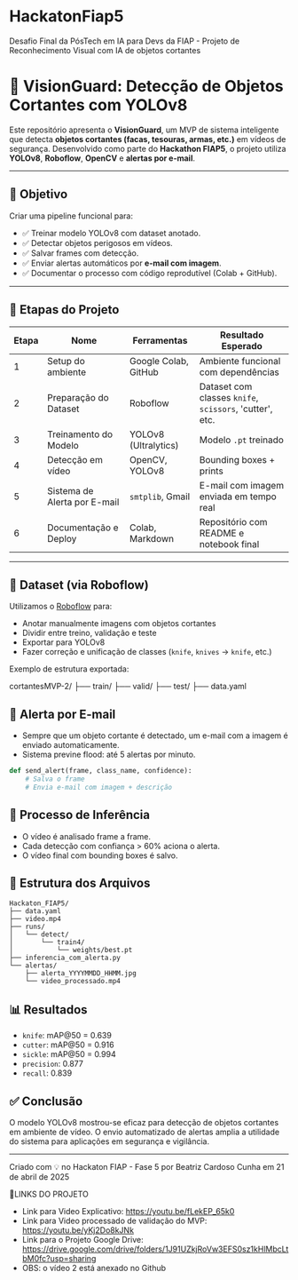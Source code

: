 # HackatonFiap5
Desafio Final da PósTech em IA para Devs da FIAP - Projeto de Reconhecimento Visual com IA de objetos cortantes

# 🔪 VisionGuard: Detecção de Objetos Cortantes com YOLOv8

Este repositório apresenta o **VisionGuard**, um MVP de sistema inteligente que detecta **objetos cortantes (facas, tesouras, armas, etc.)** em vídeos de segurança. Desenvolvido como parte do **Hackathon FIAP5**, o projeto utiliza **YOLOv8**, **Roboflow**, **OpenCV** e **alertas por e-mail**.

---

## 🎯 Objetivo

Criar uma pipeline funcional para:

- ✅ Treinar modelo YOLOv8 com dataset anotado.
- ✅ Detectar objetos perigosos em vídeos.
- ✅ Salvar frames com detecção.
- ✅ Enviar alertas automáticos por **e-mail com imagem**.
- ✅ Documentar o processo com código reprodutível (Colab + GitHub).

---

## 🧠 Etapas do Projeto

| Etapa | Nome                              | Ferramentas                            | Resultado Esperado                          |
|-------|-----------------------------------|----------------------------------------|---------------------------------------------|
| 1     | Setup do ambiente                 | Google Colab, GitHub                   | Ambiente funcional com dependências         |
| 2     | Preparação do Dataset             | Roboflow                               | Dataset com classes `knife`, `scissors`, 'cutter',  etc. |
| 3     | Treinamento do Modelo             | YOLOv8 (Ultralytics)                   | Modelo `.pt` treinado                       |
| 4     | Detecção em vídeo                 | OpenCV, YOLOv8                         | Bounding boxes + prints                     |
| 5     | Sistema de Alerta por E-mail      | `smtplib`, Gmail                       | E-mail com imagem enviada em tempo real     |
| 6     | Documentação e Deploy             | Colab, Markdown                        | Repositório com README e notebook final     |

---

## 📁 Dataset (via Roboflow)

Utilizamos o [Roboflow](https://roboflow.com) para:

- Anotar manualmente imagens com objetos cortantes
- Dividir entre treino, validação e teste
- Exportar para YOLOv8
- Fazer correção e unificação de classes (`knife`, `knives` → `knife`, etc.)

Exemplo de estrutura exportada:

cortantesMVP-2/ ├── train/ ├── valid/ ├── test/ ├── data.yaml

## 📨 Alerta por E-mail

- Sempre que um objeto cortante é detectado, um e-mail com a imagem é enviado automaticamente.
- Sistema previne flood: até 5 alertas por minuto.

```python
def send_alert(frame, class_name, confidence):
    # Salva o frame
    # Envia e-mail com imagem + descrição
```

## 🎥 Processo de Inferência

- O vídeo é analisado frame a frame.
- Cada detecção com confiança > 60% aciona o alerta.
- O vídeo final com bounding boxes é salvo.

## 📁 Estrutura dos Arquivos

```
Hackaton_FIAP5/
├── data.yaml
├── video.mp4
├── runs/
│   └── detect/
│       └── train4/
│           └── weights/best.pt
├── inferencia_com_alerta.py
└── alertas/
    ├── alerta_YYYYMMDD_HHMM.jpg
    └── video_processado.mp4
```

## 📊 Resultados

- `knife`: mAP@50 = 0.639
- `cutter`: mAP@50 = 0.916
- `sickle`: mAP@50 = 0.994
- `precision`: 0.877
- `recall`: 0.839

## ✅ Conclusão

O modelo YOLOv8 mostrou-se eficaz para detecção de objetos cortantes em ambiente de vídeo. O envio automatizado de alertas amplia a utilidade do sistema para aplicações em segurança e vigilância.

---

Criado com 💡 no Hackaton FIAP - Fase 5 por Beatriz Cardoso Cunha em 21 de abril de 2025

🔗LINKS DO PROJETO
- Link para Video Explicativo: https://youtu.be/fLekEP_65k0 
- Link para Video processado de validação do MVP: https://youtu.be/yKj2Do8kJNk
- Link para o Projeto Google Drive: https://drive.google.com/drive/folders/1J91UZkjRoVw3EFS0sz1kHlMbcLtbM0fc?usp=sharing 
- OBS: o vídeo 2 está anexado no Github


